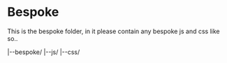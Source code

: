 Bespoke
=======

This is the bespoke folder, in it please contain any bespoke js and css like so..

|--bespoke/
   |--js/
   |--css/
